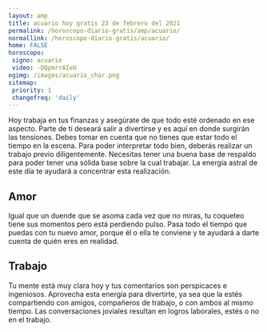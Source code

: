 ```yaml
---
layout: amp
title: acuario hoy gratis 23 de febrero del 2021 
permalink: /horoscopo-diario-gratis/amp/acuario/
normallink: /horoscopo-diario-gratis/acuario/
home: FALSE
horoscopo:
 signo: acuario
 video: -DQpmrrAIeU
ogimg: /images/acuario_char.png
sitemap:
 priority: 1
 changefreq: 'daily'
---
```



Hoy trabaja en tus finanzas y asegúrate de que todo esté ordenado en ese aspecto. Parte de ti deseará salir a divertirse y es aquí en donde surgirán las tensiones. Debes tomar en cuenta que no tienes que estar todo el tiempo en la escena. Para poder interpretar todo bien, deberás realizar un trabajo previo diligentemente. Necesitas tener una buena base de respaldo para poder tener una sólida base sobre la cual trabajar. La energía astral de este día te ayudará a concentrar esta realización.

## Amor

Igual que un duende que se asoma cada vez que no miras, tu coqueteo tiene sus momentos pero está perdiendo pulso. Pasa todo el tiempo que puedas con tu nuevo amor, porque él o ella te conviene y te ayudará a darte cuenta de quién eres en realidad.

## Trabajo

Tu mente está muy clara hoy y tus comentarios son perspicaces e ingeniosos. Aprovecha esta energía para divertirte, ya sea que la estés compartiendo con amigos, compañeros de trabajo, o con ambos al mismo tiempo. Las conversaciones joviales resultan en logros laborales, estés o no en el trabajo.